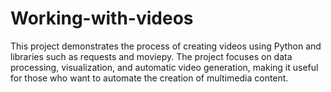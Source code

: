 # Working-with-videos
This project demonstrates the process of creating videos using Python and libraries such as requests and moviepy. The project focuses on data processing, visualization, and automatic video generation, making it useful for those who want to automate the creation of multimedia content.
